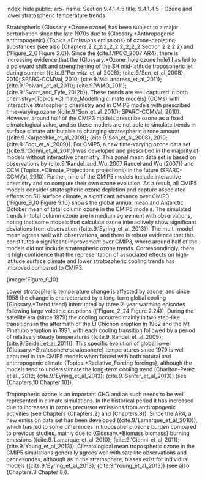 index: hide
public: ar5-
name: Section 9.4.1.4.5
title: 9.4.1.4.5 - Ozone and lower stratospheric temperature trends

Stratospheric {Glossary.*Ozone ozone} has been subject to a major perturbation since the late 1970s due to {Glossary.*Anthropogenic anthropogenic} {Topics.*Emissions emissions} of ozone-depleting substances (see also {Chapters.2.2_2.2_2_2.2_2_2_2 Section 2.2.2.2} and {'Figure_2_6 Figure 2.6}). Since the {cite.1.'IPCC_2007 AR4}, there is increasing evidence that the {Glossary.*Ozone_hole ozone hole} has led to a poleward shift and strengthening of the SH mid-latitude tropospheric jet during summer ({cite.9.'Perlwitz_et_al_2008}; {cite.9.'Son_et_al_2008}, 2010; SPARC-CCMVal, 2010; {cite.9.'McLandress_et_al_2011}; {cite.9.'Polvani_et_al_2011}; {cite.9.'WMO_2011}; {cite.9.'Swart_and_Fyfe_2012b}). These trends are well captured in both chemistry–{Topics.*Climate_Modelling climate models} (CCMs) with interactive stratospheric chemistry and in CMIP3 models with prescribed time-varying ozone ({cite.9.'Son_et_al_2010}; SPARC-CCMVal, 2010). However, around half of the CMIP3 models prescribe ozone as a fixed climatological value, and so these models are not able to simulate trends in surface climate attributable to changing stratospheric ozone amount ({cite.9.'Karpechko_et_al_2008}; {cite.9.'Son_et_al_2008}, 2010; {cite.9.'Fogt_et_al_2009}). For CMIP5, a new time-varying ozone data set ({cite.9.'Cionni_et_al_2011}) was developed and prescribed in the majority of models without interactive chemistry. This zonal mean data set is based on observations by {cite.9.'Randel_and_Wu_2007 Randel and Wu (2007)} and CCM {Topics.*Climate_Projections projections} in the future (SPARC-CCMVal, 2010). Further, nine of the CMIP5 models include interactive chemistry and so compute their own ozone evolution. As a result, all CMIP5 models consider stratospheric ozone depletion and capture associated effects on SH surface climate, a significant advance over CMIP3. {'Figure_9_10 Figure 9.10} shows the global annual mean and Antarctic October mean of total column ozone in the CMIP5 models. The simulated trends in total column ozone are in medium agreement with observations, noting that some models that calculate ozone interactively show significant deviations from observation ({cite.9.'Eyring_et_al_2013}). The multi-model mean agrees well with observations, and there is robust evidence that this constitutes a significant improvement over CMIP3, where around half of the models did not include stratospheric ozone trends. Correspondingly, there is high confidence that the representation of associated effects on high-latitude surface climate and lower stratospheric cooling trends has improved compared to CMIP3.

{image:'Figure_9_10}

Lower stratospheric temperature change is affected by ozone, and since 1958 the change is characterized by a long-term global cooling {Glossary.*Trend trend} interrupted by three 2-year warming episodes following large volcanic eruptions ({'Figure_2_24 Figure 2.24}). During the satellite era (since 1979) the cooling occurred mainly in two step-like transitions in the aftermath of the El Chichón eruption in 1982 and the Mt Pinatubo eruption in 1991, with each cooling transition followed by a period of relatively steady temperatures ({cite.9.'Randel_et_al_2009}; {cite.9.'Seidel_et_al_2011}). This specific evolution of global lower {Glossary.*Stratosphere stratosphere} temperatures since 1979 is well captured in the CMIP5 models when forced with both natural and anthropogenic climate {Topics.*Radiative_Forcing forcings}, although the models tend to underestimate the long-term cooling trend (Charlton-Perez et al., 2012; {cite.9.'Eyring_et_al_2013}; {cite.9.'Santer_et_al_2013}) (see {Chapters.10 Chapter 10}).

Tropospheric ozone is an important GHG and as such needs to be well represented in climate simulations. In the historical period it has increased due to increases in ozone precursor emissions from anthropogenic activities (see Chapters {Chapters.2} and {Chapters.8}). Since the AR4, a new emission data set has been developed ({cite.9.'Lamarque_et_al_2010}), which has led to some differences in tropospheric ozone burden compared to previous studies, mainly due to {Glossary.*Biomass biomass} burning emissions ({cite.9.'Lamarque_et_al_2010}; {cite.9.'Cionni_et_al_2011}; {cite.9.'Young_et_al_2013}). Climatological mean tropospheric ozone in the CMIP5 simulations generally agrees well with satellite observations and ozonesondes, although as in the stratosphere, biases exist for individual models ({cite.9.'Eyring_et_al_2013}; {cite.9.'Young_et_al_2013}) (see also {Chapters.8 Chapter 8}).
